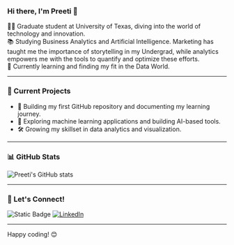 
### Hi there, I'm Preeti 👋

👨‍🎓 Graduate student at University of Texas, diving into the world of technology and innovation.<br>
📚 Studying Business Analytics and Artificial Intelligence. Marketing has taught me the importance of storytelling in my Undergrad, while analytics empowers me with the tools to quantify and optimize these efforts.<br>
🌱 Currently learning and finding my fit in the Data World. <br>

---

### 🔭 Current Projects

- 🚀 Building my first GitHub repository and documenting my learning journey.
- 🤖 Exploring machine learning applications and building AI-based tools.
- 🛠 Growing my skillset in data analytics and visualization.
  
---

### 📊 GitHub Stats

![Preeti's GitHub stats](https://github-readme-stats.vercel.app/api?username=preetilk7&show_icons=true&theme=radical)

---
### 🌟 Let's Connect!

![Static Badge](https://img.shields.io/badge/Gmail-%23d3d3d3?style=for-the-badge&logo=gmail&logoColor=red&labelColor=e6e6e6&color=e6e6e6&link=(mailto:plkummera@gmail.com))
[![LinkedIn](https://img.shields.io/badge/LinkedIn-0077B5?style=for-the-badge&logo=linkedin&logoColor=white)]((https://www.linkedin.com/in/preeti-lk/))

---
Happy coding! 😊
